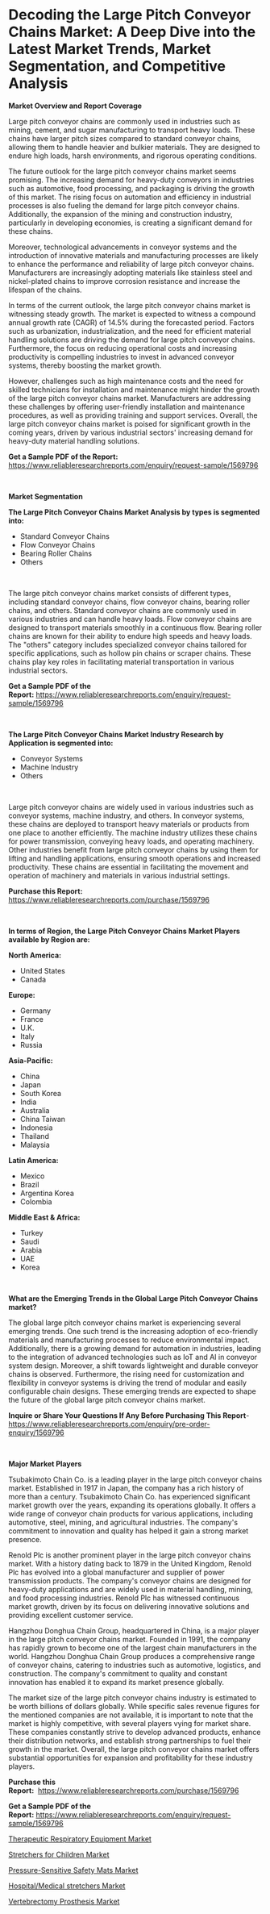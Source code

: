 <p><h1>Decoding the Large Pitch Conveyor Chains Market: A Deep Dive into the Latest Market Trends, Market Segmentation, and Competitive Analysis</h1></p><p><strong>Market Overview and Report Coverage</strong></p>
<p><p>Large pitch conveyor chains are commonly used in industries such as mining, cement, and sugar manufacturing to transport heavy loads. These chains have larger pitch sizes compared to standard conveyor chains, allowing them to handle heavier and bulkier materials. They are designed to endure high loads, harsh environments, and rigorous operating conditions.</p><p>The future outlook for the large pitch conveyor chains market seems promising. The increasing demand for heavy-duty conveyors in industries such as automotive, food processing, and packaging is driving the growth of this market. The rising focus on automation and efficiency in industrial processes is also fueling the demand for large pitch conveyor chains. Additionally, the expansion of the mining and construction industry, particularly in developing economies, is creating a significant demand for these chains.</p><p>Moreover, technological advancements in conveyor systems and the introduction of innovative materials and manufacturing processes are likely to enhance the performance and reliability of large pitch conveyor chains. Manufacturers are increasingly adopting materials like stainless steel and nickel-plated chains to improve corrosion resistance and increase the lifespan of the chains.</p><p>In terms of the current outlook, the large pitch conveyor chains market is witnessing steady growth. The market is expected to witness a compound annual growth rate (CAGR) of 14.5% during the forecasted period. Factors such as urbanization, industrialization, and the need for efficient material handling solutions are driving the demand for large pitch conveyor chains. Furthermore, the focus on reducing operational costs and increasing productivity is compelling industries to invest in advanced conveyor systems, thereby boosting the market growth.</p><p>However, challenges such as high maintenance costs and the need for skilled technicians for installation and maintenance might hinder the growth of the large pitch conveyor chains market. Manufacturers are addressing these challenges by offering user-friendly installation and maintenance procedures, as well as providing training and support services. Overall, the large pitch conveyor chains market is poised for significant growth in the coming years, driven by various industrial sectors' increasing demand for heavy-duty material handling solutions.</p></p>
<p><strong>Get a Sample PDF of the Report:</strong> <a href="https://www.reliableresearchreports.com/enquiry/request-sample/1569796">https://www.reliableresearchreports.com/enquiry/request-sample/1569796</a></p>
<p>&nbsp;</p>
<p><strong>Market Segmentation</strong></p>
<p><strong>The Large Pitch Conveyor Chains Market Analysis by types is segmented into:</strong></p>
<p><ul><li>Standard Conveyor Chains</li><li>Flow Conveyor Chains</li><li>Bearing Roller Chains</li><li>Others</li></ul></p>
<p>&nbsp;</p>
<p><p>The large pitch conveyor chains market consists of different types, including standard conveyor chains, flow conveyor chains, bearing roller chains, and others. Standard conveyor chains are commonly used in various industries and can handle heavy loads. Flow conveyor chains are designed to transport materials smoothly in a continuous flow. Bearing roller chains are known for their ability to endure high speeds and heavy loads. The "others" category includes specialized conveyor chains tailored for specific applications, such as hollow pin chains or scraper chains. These chains play key roles in facilitating material transportation in various industrial sectors.</p></p>
<p><strong>Get a Sample PDF of the Report:</strong>&nbsp;<a href="https://www.reliableresearchreports.com/enquiry/request-sample/1569796">https://www.reliableresearchreports.com/enquiry/request-sample/1569796</a></p>
<p>&nbsp;</p>
<p><strong>The Large Pitch Conveyor Chains Market Industry Research by Application is segmented into:</strong></p>
<p><ul><li>Conveyor Systems</li><li>Machine Industry</li><li>Others</li></ul></p>
<p>&nbsp;</p>
<p><p>Large pitch conveyor chains are widely used in various industries such as conveyor systems, machine industry, and others. In conveyor systems, these chains are deployed to transport heavy materials or products from one place to another efficiently. The machine industry utilizes these chains for power transmission, conveying heavy loads, and operating machinery. Other industries benefit from large pitch conveyor chains by using them for lifting and handling applications, ensuring smooth operations and increased productivity. These chains are essential in facilitating the movement and operation of machinery and materials in various industrial settings.</p></p>
<p><strong>Purchase this Report:</strong>&nbsp; <a href="https://www.reliableresearchreports.com/purchase/1569796">https://www.reliableresearchreports.com/purchase/1569796</a></p>
<p>&nbsp;</p>
<p><strong>In terms of Region, the Large Pitch Conveyor Chains Market Players available by Region are:</strong></p>
<p>
    <p> <strong> North America: </strong>
        <ul>
            <li>United States</li>
            <li>Canada</li>
        </ul>
        </p> 
    <p> <strong> Europe: </strong>
        <ul>
            <li>Germany</li>
            <li>France</li>
            <li>U.K.</li>
            <li>Italy</li>
            <li>Russia</li>
        </ul>
        </p> 
    <p> <strong> Asia-Pacific: </strong>
        <ul>
            <li>China</li>
            <li>Japan</li>
            <li>South Korea</li>
            <li>India</li>
            <li>Australia</li>
            <li>China Taiwan</li>
            <li>Indonesia</li>
            <li>Thailand</li>
            <li>Malaysia</li>
        </ul>
        </p> 
    <p> <strong> Latin America: </strong>
        <ul>
            <li>Mexico</li>
            <li>Brazil</li>
            <li>Argentina Korea</li>
            <li>Colombia</li>
        </ul>
        </p> 
    <p> <strong> Middle East & Africa: </strong>
        <ul>
            <li>Turkey</li>
            <li>Saudi</li>
            <li>Arabia</li>
            <li>UAE</li>
            <li>Korea</li>
        </ul>
    </p>
    </p>
<p>&nbsp;</p>
<p><strong>What are the Emerging Trends in the Global Large Pitch Conveyor Chains market?</strong></p>
<p><p>The global large pitch conveyor chains market is experiencing several emerging trends. One such trend is the increasing adoption of eco-friendly materials and manufacturing processes to reduce environmental impact. Additionally, there is a growing demand for automation in industries, leading to the integration of advanced technologies such as IoT and AI in conveyor system design. Moreover, a shift towards lightweight and durable conveyor chains is observed. Furthermore, the rising need for customization and flexibility in conveyor systems is driving the trend of modular and easily configurable chain designs. These emerging trends are expected to shape the future of the global large pitch conveyor chains market.</p></p>
<p><strong>Inquire or Share Your Questions If Any Before Purchasing This Report</strong>- <a href="https://www.reliableresearchreports.com/enquiry/pre-order-enquiry/1569796">https://www.reliableresearchreports.com/enquiry/pre-order-enquiry/1569796</a></p>
<p>&nbsp;</p>
<p><strong>Major Market Players</strong></p>
<p><p>Tsubakimoto Chain Co. is a leading player in the large pitch conveyor chains market. Established in 1917 in Japan, the company has a rich history of more than a century. Tsubakimoto Chain Co. has experienced significant market growth over the years, expanding its operations globally. It offers a wide range of conveyor chain products for various applications, including automotive, steel, mining, and agricultural industries. The company's commitment to innovation and quality has helped it gain a strong market presence.</p><p>Renold Plc is another prominent player in the large pitch conveyor chains market. With a history dating back to 1879 in the United Kingdom, Renold Plc has evolved into a global manufacturer and supplier of power transmission products. The company's conveyor chains are designed for heavy-duty applications and are widely used in material handling, mining, and food processing industries. Renold Plc has witnessed continuous market growth, driven by its focus on delivering innovative solutions and providing excellent customer service.</p><p>Hangzhou Donghua Chain Group, headquartered in China, is a major player in the large pitch conveyor chains market. Founded in 1991, the company has rapidly grown to become one of the largest chain manufacturers in the world. Hangzhou Donghua Chain Group produces a comprehensive range of conveyor chains, catering to industries such as automotive, logistics, and construction. The company's commitment to quality and constant innovation has enabled it to expand its market presence globally.</p><p>The market size of the large pitch conveyor chains industry is estimated to be worth billions of dollars globally. While specific sales revenue figures for the mentioned companies are not available, it is important to note that the market is highly competitive, with several players vying for market share. These companies constantly strive to develop advanced products, enhance their distribution networks, and establish strong partnerships to fuel their growth in the market. Overall, the large pitch conveyor chains market offers substantial opportunities for expansion and profitability for these industry players.</p></p>
<p><strong>Purchase this Report:</strong>&nbsp;&nbsp;<a href="https://www.reliableresearchreports.com/purchase/1569796">https://www.reliableresearchreports.com/purchase/1569796</a></p>
<p></p>
<p><strong>Get a Sample PDF of the Report:</strong>&nbsp;<a href="https://www.reliableresearchreports.com/enquiry/request-sample/1569796">https://www.reliableresearchreports.com/enquiry/request-sample/1569796</a></p>
<p><p><a href="https://www.linkedin.com/pulse/therapeutic-respiratory-equipment-market-size-growth-forecast-mucve/">Therapeutic Respiratory Equipment Market</a></p><p><a href="https://medium.com/@noelkunzei1/stretchers-for-children-market-analysis-its-cagr-market-segmentation-and-global-industry-overview-1def3ca4cb98">Stretchers for Children Market</a></p><p><a href="https://github.com/FassouRP/Market-Research-Report-List-1/blob/main/pressure-sensitive-safety-mats-market.md">Pressure-Sensitive Safety Mats Market</a></p><p><a href="https://medium.com/@reganklocko456458/hospital-medical-stretchers-market-trends-and-market-analysis-forecasted-for-period-2023-2030-8a63cf7d75bc">Hospital/Medical stretchers Market</a></p><p><a href="https://www.linkedin.com/pulse/vertebrectomy-prosthesis-market-share-amp-new-trends-analysis-xzcee/">Vertebrectomy Prosthesis Market</a></p></p>